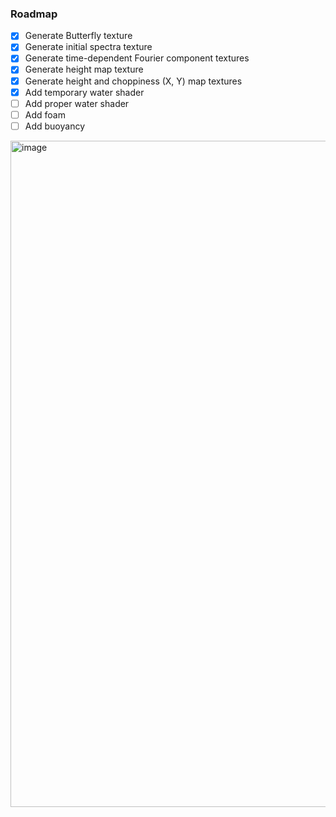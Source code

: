 ### Roadmap

- [x] Generate Butterfly texture
- [x] Generate initial spectra texture
- [x] Generate time-dependent Fourier component textures
- [x] Generate height map texture
- [x] Generate height and choppiness (X, Y) map textures
- [x] Add temporary water shader
- [ ] Add proper water shader
- [ ] Add foam
- [ ] Add buoyancy

<img width="1680" height="1066" alt="image" src="https://github.com/user-attachments/assets/075cbe46-3cb1-4715-8773-51b46e499ef5" />
